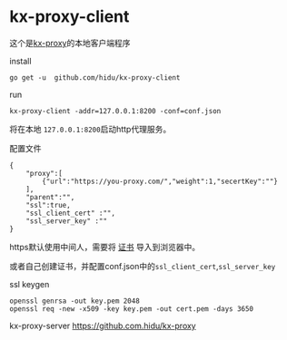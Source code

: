 kx-proxy-client
======

这个是[kx-proxy](https://github.com/hidu/kx-proxy)的本地客户端程序

install
```
go get -u  github.com/hidu/kx-proxy-client
```

run
```
kx-proxy-client -addr=127.0.0.1:8200 -conf=conf.json
```
将在本地 <code>127.0.0.1:8200</code>启动http代理服务。

配置文件
```
{
    "proxy":[
        {"url":"https://you-proxy.com/","weight":1,"secertKey":""}
    ],
    "parent":"",
    "ssl":true,
    "ssl_client_cert" :"",
    "ssl_server_key" :""
}
```

https默认使用中间人，需要将 [证书](res/cert.pem) 导入到浏览器中。

或者自己创建证书，并配置conf.json中的<code>ssl_client_cert</code>,<code>ssl_server_key</code>


ssl keygen
```
openssl genrsa -out key.pem 2048
openssl req -new -x509 -key key.pem -out cert.pem -days 3650
```


kx-proxy-server
https://github.com.hidu/kx-proxy